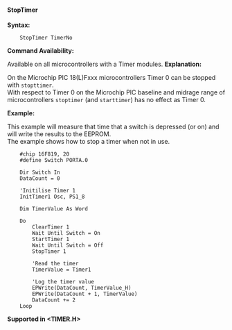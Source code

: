 <div class="section">

<div class="titlepage">

<div>

<div>

#### <span id="stoptimer"></span>StopTimer

</div>

</div>

</div>

<span class="strong">**Syntax:**</span>

``` screen
    StopTimer TimerNo
```

<span class="strong">**Command Availability:**</span>

Available on all microcontrollers with a Timer modules. <span
class="strong">**Explanation:**</span>

On the Microchip PIC 18(L)Fxxx microcontrollers Timer 0 can be stopped
with `stopttimer`.  
With respect to Timer 0 on the Microchip PIC baseline and midrage range
of microcontrollers `stoptimer` (and `starttimer`) has no effect as
Timer 0.

  
  
  
<span class="strong">**Example:**</span>

This example will measure that time that a switch is depressed (or on)
and will write the results to the EEPROM.  
The example shows how to stop a timer when not in use.

``` screen
    #chip 16F819, 20
    #define Switch PORTA.0

    Dir Switch In
    DataCount = 0

    'Initilise Timer 1
    InitTimer1 Osc, PS1_8

    Dim TimerValue As Word

    Do
        ClearTimer 1
        Wait Until Switch = On
        StartTimer 1
        Wait Until Switch = Off
        StopTimer 1

        'Read the timer
        TimerValue = Timer1

        'Log the timer value
        EPWrite(DataCount, TimerValue_H)
        EPWrite(DataCount + 1, TimerValue)
        DataCount += 2
    Loop
```

<span class="strong">**Supported in &lt;TIMER.H&gt;**</span>

</div>
